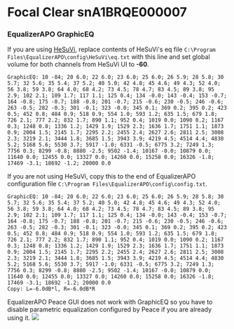 # Focal Clear snA1BRQE000007
### EqualizerAPO GraphicEQ
If you are using [HeSuVi](https://sourceforge.net/projects/hesuvi/), replace contents of HeSuVi's eq file `C:\Program Files\EqualizerAPO\config\HeSuVi\eq.txt` with this line and set global volume for both channels from HeSuVi UI to **-60**.
```
GraphicEQ: 10 -84; 20 6.0; 22 6.0; 23 6.0; 25 6.0; 26 5.9; 28 5.8; 30 5.7; 32 5.6; 35 5.4; 37 5.2; 40 5.0; 42 4.8; 45 4.6; 49 4.3; 52 4.0; 56 3.8; 59 3.8; 64 4.0; 68 4.2; 73 4.5; 78 4.7; 83 4.5; 89 3.8; 95 2.9; 102 2.1; 109 1.7; 117 1.1; 125 0.4; 134 -0.0; 143 -0.4; 153 -0.7; 164 -0.8; 175 -0.7; 188 -0.8; 201 -0.7; 215 -0.6; 230 -0.5; 246 -0.6; 263 -0.5; 282 -0.3; 301 -0.1; 323 -0.0; 345 0.1; 369 0.2; 395 0.2; 423 0.5; 452 0.8; 484 0.9; 518 0.9; 554 1.0; 593 1.2; 635 1.5; 679 1.8; 726 2.1; 777 2.2; 832 1.7; 890 1.1; 952 0.4; 1019 0.0; 1090 0.2; 1167 0.3; 1248 0.8; 1336 1.2; 1429 1.9; 1529 2.3; 1636 1.7; 1751 1.1; 1873 0.9; 2004 1.5; 2145 1.7; 2295 2.2; 2455 2.4; 2627 2.6; 2811 2.5; 3008 2.3; 3219 2.1; 3444 1.8; 3685 1.5; 3943 3.9; 4219 4.5; 4514 4.4; 4830 5.2; 5168 5.6; 5530 3.7; 5917 -1.0; 6331 -0.5; 6775 3.2; 7249 1.3; 7756 0.3; 8299 -0.8; 8880 -2.5; 9502 -1.4; 10167 -0.0; 10879 0.0; 11640 0.0; 12455 0.0; 13327 0.0; 14260 0.0; 15258 0.0; 16326 -1.8; 17469 -3.1; 18692 -1.2; 20000 0.0
```
If you are not using HeSuVi, copy this to the end of EqualizerAPO configuration file `C:\Program Files\EqualizerAPO\config\config.txt`.
```
GraphicEQ: 10 -84; 20 6.0; 22 6.0; 23 6.0; 25 6.0; 26 5.9; 28 5.8; 30 5.7; 32 5.6; 35 5.4; 37 5.2; 40 5.0; 42 4.8; 45 4.6; 49 4.3; 52 4.0; 56 3.8; 59 3.8; 64 4.0; 68 4.2; 73 4.5; 78 4.7; 83 4.5; 89 3.8; 95 2.9; 102 2.1; 109 1.7; 117 1.1; 125 0.4; 134 -0.0; 143 -0.4; 153 -0.7; 164 -0.8; 175 -0.7; 188 -0.8; 201 -0.7; 215 -0.6; 230 -0.5; 246 -0.6; 263 -0.5; 282 -0.3; 301 -0.1; 323 -0.0; 345 0.1; 369 0.2; 395 0.2; 423 0.5; 452 0.8; 484 0.9; 518 0.9; 554 1.0; 593 1.2; 635 1.5; 679 1.8; 726 2.1; 777 2.2; 832 1.7; 890 1.1; 952 0.4; 1019 0.0; 1090 0.2; 1167 0.3; 1248 0.8; 1336 1.2; 1429 1.9; 1529 2.3; 1636 1.7; 1751 1.1; 1873 0.9; 2004 1.5; 2145 1.7; 2295 2.2; 2455 2.4; 2627 2.6; 2811 2.5; 3008 2.3; 3219 2.1; 3444 1.8; 3685 1.5; 3943 3.9; 4219 4.5; 4514 4.4; 4830 5.2; 5168 5.6; 5530 3.7; 5917 -1.0; 6331 -0.5; 6775 3.2; 7249 1.3; 7756 0.3; 8299 -0.8; 8880 -2.5; 9502 -1.4; 10167 -0.0; 10879 0.0; 11640 0.0; 12455 0.0; 13327 0.0; 14260 0.0; 15258 0.0; 16326 -1.8; 17469 -3.1; 18692 -1.2; 20000 0.0
Copy: L=-6.0dB*l, R=-6.0dB*R
```
EqualizerAPO Peace GUI does not work with GraphicEQ so you have to disable parametric equalization configured by Peace if you are already using it.
![](https://raw.githubusercontent.com/jaakkopasanen/AutoEq/master/results/Sonoma%20Model%20One/innerfidelity/onear/Focal%20Clear%20snA1BRQE000007/Focal%20Clear%20snA1BRQE000007.png)
